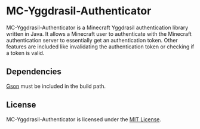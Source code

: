 MC-Yggdrasil-Authenticator
==========================

MC-Yggdrasil-Authenticator is a Minecraft Yggdrasil authentication library written in Java.
It allows a Minecraft user to authenticate with the Minecraft authentication server to essentially get an authentication token. Other features are included like invalidating the authentication token or checking if a token is valid.

Dependencies
------------
[Gson](https://code.google.com/p/google-gson/) must be included in the build path.

License
-------
MC-Yggdrasil-Authenticator is licensed under the [MIT License](http://opensource.org/licenses/mit-license.html).
